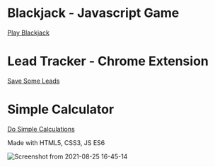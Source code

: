 # Blackjack - Javascript Game
[Play Blackjack](https://shbhmj.github.io/Projects/Blackjack/)

# Lead Tracker - Chrome Extension
[Save Some Leads](https://shbhmj.github.io/Projects/Lead%20Tracker%20-%20Chrome%20Extension/)

# Simple Calculator 
[Do Simple Calculations](https://shbhmj.github.io/Projects/Simple%20Calculator/)

Made with HTML5, CSS3, JS ES6

![Screenshot from 2021-08-25 16-45-14](https://user-images.githubusercontent.com/35397465/132223347-f52af4a3-7a12-46bd-a433-c5846f279a6b.png)


